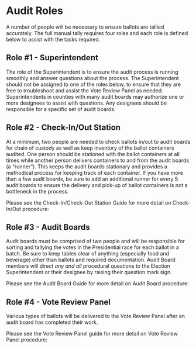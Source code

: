 # Audit Roles

A number of people will be necessary to ensure ballots are tallied accurately. The full manual tally requires four roles and each role is defined below to assist with the tasks required.

## **Role #1 - Superintendent**

The role of the Superintendent is to ensure the audit process is running smoothly and answer questions about the process. The Superintendent should not be assigned to one of the roles below, to ensure that they are free to troubleshoot and assist the Vote Review Panel as needed. Superintendents in counties with many audit boards may authorize one or more designees to assist with questions. Any designees should be responsible for a specific set of audit boards.

## **Role #2 - Check-In/Out Station**

At a minimum, two people are needed to check ballots in/out to audit boards for chain of custody as well as keep inventory of the ballot containers audited. One person should be stationed with the ballot containers at all times while another person delivers containers to and from the audit boards (a “runner”). This keeps the audit boards stationary and provides a methodical process for keeping track of each container. If you have more than a few audit boards, be sure to add an additional runner for every 5 audit boards to ensure the delivery and pick-up of ballot containers is not a bottleneck in the process.

Please see the Check-In/Check-Out Station Guide for more detail on Check-In/Out procedure:

## **Role #3 - Audit Boards**

Audit boards must be comprised of two people and will be responsible for sorting and tallying the votes in the Presidential race for each ballot in a batch. Be sure to keep tables clear of anything (especially food and beverage) other than ballots and required documentation. Audit Board members will direct _any and all_ procedural questions to the Election Superintendent or their designee by raising their question mark sign.

Please see the Audit Board Guide for more detail on Audit Board procedure:

## **Role #4 - Vote Review Panel**

Various types of ballots will be delivered to the Vote Review Panel after an audit board has completed their work.

Please see the Vote Review Panel guide for more detail on Vote Review Panel procedure:



